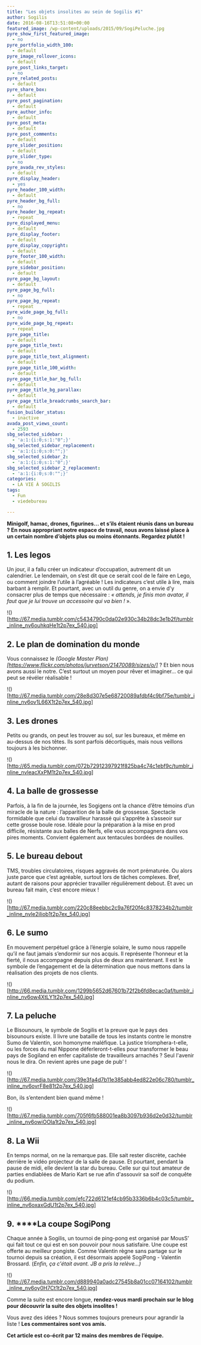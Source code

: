 ```yaml
---
title: "Les objets insolites au sein de Sogilis #1"
author: Sogilis
date: 2016-08-16T13:51:08+00:00
featured_image: /wp-content/uploads/2015/09/SogiPeluche.jpg
pyre_show_first_featured_image:
  - no
pyre_portfolio_width_100:
  - default
pyre_image_rollover_icons:
  - default
pyre_post_links_target:
  - no
pyre_related_posts:
  - default
pyre_share_box:
  - default
pyre_post_pagination:
  - default
pyre_author_info:
  - default
pyre_post_meta:
  - default
pyre_post_comments:
  - default
pyre_slider_position:
  - default
pyre_slider_type:
  - no
pyre_avada_rev_styles:
  - default
pyre_display_header:
  - yes
pyre_header_100_width:
  - default
pyre_header_bg_full:
  - no
pyre_header_bg_repeat:
  - repeat
pyre_displayed_menu:
  - default
pyre_display_footer:
  - default
pyre_display_copyright:
  - default
pyre_footer_100_width:
  - default
pyre_sidebar_position:
  - default
pyre_page_bg_layout:
  - default
pyre_page_bg_full:
  - no
pyre_page_bg_repeat:
  - repeat
pyre_wide_page_bg_full:
  - no
pyre_wide_page_bg_repeat:
  - repeat
pyre_page_title:
  - default
pyre_page_title_text:
  - default
pyre_page_title_text_alignment:
  - default
pyre_page_title_100_width:
  - default
pyre_page_title_bar_bg_full:
  - default
pyre_page_title_bg_parallax:
  - default
pyre_page_title_breadcrumbs_search_bar:
  - default
fusion_builder_status:
  - inactive
avada_post_views_count:
  - 2593
sbg_selected_sidebar:
  - 'a:1:{i:0;s:1:"0";}'
sbg_selected_sidebar_replacement:
  - 'a:1:{i:0;s:0:"";}'
sbg_selected_sidebar_2:
  - 'a:1:{i:0;s:1:"0";}'
sbg_selected_sidebar_2_replacement:
  - 'a:1:{i:0;s:0:"";}'
categories:
  - LA VIE À SOGILIS
tags:
  - Fun
  - viedebureau

---
```

**Minigolf, hamac, drones, figurines… et s’ils étaient réunis dans un bureau ? En nous appropriant notre espace de travail, nous avons laissé place à un certain nombre d’objets plus ou moins étonnants. Regardez plutôt !**

## 1. Les legos

Un jour, il a fallu créer un indicateur d’occupation, autrement dit un calendrier. Le lendemain, on s’est dit que ce serait cool de le faire en Lego, ou comment joindre l’utile à l’agréable ! Les indicateurs c’est utile à lire, mais barbant à remplir. Et pourtant, avec un outil du genre, on a envie d'y consacrer plus de temps que nécessaire : _« attends, je finis mon avatar, il faut que je lui trouve un accessoire qui va bien !_ ».

!()[http://67.media.tumblr.com/c5434790c0da02e930c34b28dc3e1b2f/tumblr_inline_nv6ouhkqHe1t2p7ex_540.jpg]

## 2. Le plan de domination du monde

Vous connaissez le _(Google Master Plan)[https://www.flickr.com/photos/jurvetson/21470089/sizes/o/]_ ? Et bien nous avons aussi le notre. C’est surtout un moyen pour rêver et imaginer… ce qui peut se révéler réalisable !

!()[http://67.media.tumblr.com/28e8d307e5e68720089afdbf4c9bf75e/tumblr_inline_nv6ov1L66X1t2p7ex_540.jpg]

## 3. Les drones

Petits ou grands, on peut les trouver au sol, sur les bureaux, et même en au-dessus de nos têtes. Ils sont parfois décortiqués, mais nous veillons toujours à les bichonner.

!()[http://65.media.tumblr.com/072b72912397921f825ba4c74c1ebf9c/tumblr_inline_nvleacXxPM1t2p7ex_540.jpg]

## 4. La balle de grossesse

Parfois, à la fin de la journée, les Sogigens ont la chance d’être témoins d’un miracle de la nature : l’apparition de la balle de grossesse. Spectacle formidable que celui du travailleur harassé qui s’apprête à s’asseoir sur cette grosse boule rose. Idéale pour la préparation à la mise en prod difficile, résistante aux balles de Nerfs, elle vous accompagnera dans vos pires moments. Convient également aux tentacules bordées de nouilles.

## 5. Le bureau debout

TMS, troubles circulatoires, risques aggravés de mort prématurée. Ou alors juste parce que c’est agréable, surtout lors de tâches complexes. Bref, autant de raisons pour apprécier travailler régulièrement debout. Et avec un bureau fait main, c’est encore mieux !

!()[http://67.media.tumblr.com/220c88eebbc2c9a76f20f4c8378234b2/tumblr_inline_nvle2iIiob1t2p7ex_540.jpg]

## 6. Le sumo

En mouvement perpétuel grâce à l’énergie solaire, le sumo nous rappelle qu’il ne faut jamais s’endormir sur nos acquis. Il représente l’honneur et la fierté, il nous accompagne depuis plus de deux ans maintenant. Il est le symbole de l’engagement et de la détermination que nous mettons dans la réalisation des projets de nos clients.

!()[http://66.media.tumblr.com/1299b5652d67601b72f2b6fd8ecac0af/tumblr_inline_nv6ow4XtLY1t2p7ex_540.jpg]

## 7. La peluche

Le Bisounours, le symbole de Sogilis et la preuve que le pays des bisounours existe. Il livre une bataille de tous les instants contre le monstre Sumo de Valentin, son homonyme maléfique. La justice triomphera-t-elle, ou les forces du mal Nippone déferleront-t-elles pour transformer le beau pays de Sogiland en enfer capitaliste de travailleurs arnachés ? Seul l'avenir nous le dira. On revient après une page de pub’ !

!()[http://67.media.tumblr.com/39e3fa4d7b11e385abb4ed822e06c780/tumblr_inline_nv6ovrF8e81t2p7ex_540.jpg]

Bon, ils s’entendent bien quand même !

!()[http://67.media.tumblr.com/705f6fb588001ea8b3097b936d2e0d32/tumblr_inline_nv6owiOOIa1t2p7ex_540.jpg]

## 8. La Wii

En temps normal, on ne la remarque pas. Elle sait rester discrète, cachée derrière le vidéo projecteur de la salle de pause. Et pourtant, pendant la pause de midi, elle devient la star du bureau. Celle sur qui tout amateur de parties endiablées de Mario Kart se rue afin d'assouvir sa soif de conquête du podium.

!()[http://66.media.tumblr.com/efc722d6121ef4cb95b3336b6b4c03c5/tumblr_inline_nv6oxaxGdU1t2p7ex_540.jpg]

## 9. ****La coupe SogiPong

Chaque année à Sogilis, un tournoi de ping-pong est organisé par MousS’ qui fait tout ce qui est en son pouvoir pour nous satisfaire. Une coupe est offerte au meilleur pongiste. Comme Valentin règne sans partage sur le tournoi depuis sa création, il est désormais appelé SogiPong - Valentin Brossard. (_Enfin, ça c'était avant. JB a pris la relève...)_

!()[http://67.media.tumblr.com/d889940a0adc27545b8a01cc07164102/tumblr_inline_nv6oy0H7Ct1t2p7ex_540.jpg]

Comme la suite est encore longue, **rendez-vous mardi prochain sur le blog pour découvrir la suite des objets insolites !**

Vous avez des idées ? Nous sommes toujours preneurs pour agrandir la liste ! **Les commentaires sont vos amis.**

**Cet article est co-écrit par 12 mains des membres de l’équipe.**